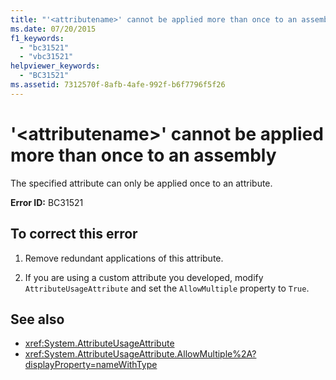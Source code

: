 ```yaml
---
title: "'<attributename>' cannot be applied more than once to an assembly"
ms.date: 07/20/2015
f1_keywords: 
  - "bc31521"
  - "vbc31521"
helpviewer_keywords: 
  - "BC31521"
ms.assetid: 7312570f-8afb-4afe-992f-b6f7796f5f26
---
```

# '\<attributename>' cannot be applied more than once to an assembly
The specified attribute can only be applied once to an attribute.  
  
 **Error ID:** BC31521  
  
## To correct this error  
  
1. Remove redundant applications of this attribute.  
  
2. If you are using a custom attribute you developed, modify `AttributeUsageAttribute` and set the `AllowMultiple` property to `True`.  
  
## See also

- <xref:System.AttributeUsageAttribute>
- <xref:System.AttributeUsageAttribute.AllowMultiple%2A?displayProperty=nameWithType>
